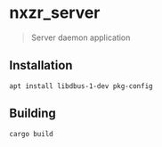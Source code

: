 # nxzr_server

> Server daemon application

## Installation

```shell
apt install libdbus-1-dev pkg-config
```

## Building

```shell
cargo build
```
